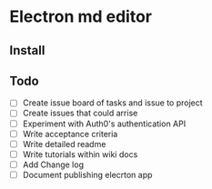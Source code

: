 Electron md editor
===

## Install 


## Todo

- [ ] Create issue board of tasks and issue to project
- [ ] Create issues that could arrise
- [ ] Experiment with Auth0's authentication API
- [ ] Write acceptance criteria
- [ ] Write detailed readme
- [ ] Write tutorials within wiki docs
- [ ] Add Change log 
- [ ] Document publishing elecrton app
